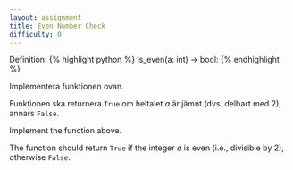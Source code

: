 ```yaml
---
layout: assignment
title: Even Number Check
difficulty: 0
---
```

Definition:
{% highlight python %}
is_even(a: int) -> bool:
{% endhighlight %}

<div class="swedish" markdown="1">
Implementera funktionen ovan.

Funktionen ska returnera `True` om heltalet *a* är jämnt (dvs. delbart med 2), annars `False`.
</div>

<div class="english" markdown="1">
Implement the function above.

The function should return `True` if the integer *a* is even (i.e., divisible by 2), otherwise `False`.
</div>

<script>

const solution = `

def is_even(a):
    return a % 2 == 0

`

new Assignment(
    'is_even',
    () => {
        return [Math.floor(Math.random() * 2001) - 1000]
    },
    solution
)

</script>
